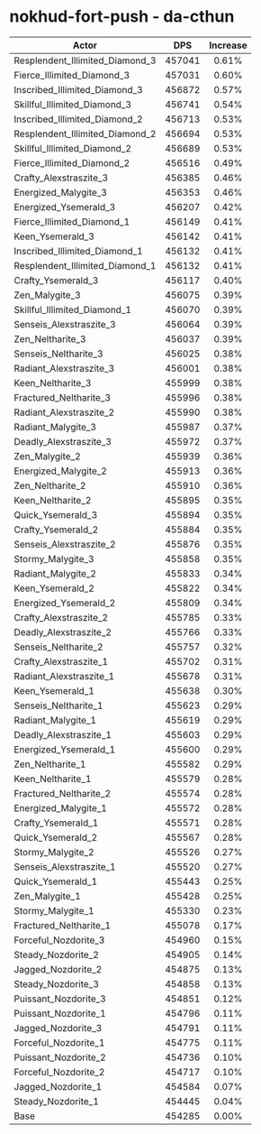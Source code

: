 # nokhud-fort-push - da-cthun
| Actor | DPS | Increase |
|---|:---:|:---:|
|Resplendent_Illimited_Diamond_3|457041|0.61%|
|Fierce_Illimited_Diamond_3|457031|0.60%|
|Inscribed_Illimited_Diamond_3|456872|0.57%|
|Skillful_Illimited_Diamond_3|456741|0.54%|
|Inscribed_Illimited_Diamond_2|456713|0.53%|
|Resplendent_Illimited_Diamond_2|456694|0.53%|
|Skillful_Illimited_Diamond_2|456689|0.53%|
|Fierce_Illimited_Diamond_2|456516|0.49%|
|Crafty_Alexstraszite_3|456385|0.46%|
|Energized_Malygite_3|456353|0.46%|
|Energized_Ysemerald_3|456207|0.42%|
|Fierce_Illimited_Diamond_1|456149|0.41%|
|Keen_Ysemerald_3|456142|0.41%|
|Inscribed_Illimited_Diamond_1|456132|0.41%|
|Resplendent_Illimited_Diamond_1|456132|0.41%|
|Crafty_Ysemerald_3|456117|0.40%|
|Zen_Malygite_3|456075|0.39%|
|Skillful_Illimited_Diamond_1|456070|0.39%|
|Senseis_Alexstraszite_3|456064|0.39%|
|Zen_Neltharite_3|456037|0.39%|
|Senseis_Neltharite_3|456025|0.38%|
|Radiant_Alexstraszite_3|456001|0.38%|
|Keen_Neltharite_3|455999|0.38%|
|Fractured_Neltharite_3|455996|0.38%|
|Radiant_Alexstraszite_2|455990|0.38%|
|Radiant_Malygite_3|455987|0.37%|
|Deadly_Alexstraszite_3|455972|0.37%|
|Zen_Malygite_2|455939|0.36%|
|Energized_Malygite_2|455913|0.36%|
|Zen_Neltharite_2|455910|0.36%|
|Keen_Neltharite_2|455895|0.35%|
|Quick_Ysemerald_3|455894|0.35%|
|Crafty_Ysemerald_2|455884|0.35%|
|Senseis_Alexstraszite_2|455876|0.35%|
|Stormy_Malygite_3|455858|0.35%|
|Radiant_Malygite_2|455833|0.34%|
|Keen_Ysemerald_2|455822|0.34%|
|Energized_Ysemerald_2|455809|0.34%|
|Crafty_Alexstraszite_2|455785|0.33%|
|Deadly_Alexstraszite_2|455766|0.33%|
|Senseis_Neltharite_2|455757|0.32%|
|Crafty_Alexstraszite_1|455702|0.31%|
|Radiant_Alexstraszite_1|455678|0.31%|
|Keen_Ysemerald_1|455638|0.30%|
|Senseis_Neltharite_1|455623|0.29%|
|Radiant_Malygite_1|455619|0.29%|
|Deadly_Alexstraszite_1|455603|0.29%|
|Energized_Ysemerald_1|455600|0.29%|
|Zen_Neltharite_1|455582|0.29%|
|Keen_Neltharite_1|455579|0.28%|
|Fractured_Neltharite_2|455574|0.28%|
|Energized_Malygite_1|455572|0.28%|
|Crafty_Ysemerald_1|455571|0.28%|
|Quick_Ysemerald_2|455567|0.28%|
|Stormy_Malygite_2|455526|0.27%|
|Senseis_Alexstraszite_1|455520|0.27%|
|Quick_Ysemerald_1|455443|0.25%|
|Zen_Malygite_1|455428|0.25%|
|Stormy_Malygite_1|455330|0.23%|
|Fractured_Neltharite_1|455078|0.17%|
|Forceful_Nozdorite_3|454960|0.15%|
|Steady_Nozdorite_2|454905|0.14%|
|Jagged_Nozdorite_2|454875|0.13%|
|Steady_Nozdorite_3|454858|0.13%|
|Puissant_Nozdorite_3|454851|0.12%|
|Puissant_Nozdorite_1|454796|0.11%|
|Jagged_Nozdorite_3|454791|0.11%|
|Forceful_Nozdorite_1|454775|0.11%|
|Puissant_Nozdorite_2|454736|0.10%|
|Forceful_Nozdorite_2|454717|0.10%|
|Jagged_Nozdorite_1|454584|0.07%|
|Steady_Nozdorite_1|454445|0.04%|
|Base|454285|0.00%|
